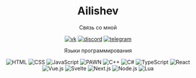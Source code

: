 <div id="header" align="center">
  <h1 align="center">Ailishev</h1>

</div>
<div id="links" align="center">
  <p>Связь со мной</p>
  <a href="https://vk.com/pasterbugtracker"><img src="https://img.shields.io/badge/%D0%92%D0%9A%D0%BE%D0%BD%D1%82%D0%B0%D0%BA%D1%82%D0%B5-4680C2?style=for-the-badge&logo=vk&logoColor=white" alt="vk" /></a>
  <a href=""><img src="https://img.shields.io/badge/Discord-7289DA?style=for-the-badge&logo=discord&logoColor=white" alt="discord" /></a>
  <a href="https://t.me/mystecode"><img src="https://img.shields.io/badge/Telegram-2CA5E0?style=for-the-badge&logo=telegram&logoColor=white" alt="telegram" /></a>
</div>
<div id="skills" align="center">
  <p>Языки программирования</p>
  <img src="https://img.shields.io/badge/HTML-239120?style=for-the-badge&logo=html5&logoColor=white" alt="HTML" />
  <img src="https://img.shields.io/badge/CSS-1572B6?style=for-the-badge&logo=css3&logoColor=white" alt="CSS" />
  <img src="https://img.shields.io/badge/JavaScript-F7DF1E?style=for-the-badge&logo=javascript&logoColor=black" alt="JavaScript" />
  <img src="https://img.shields.io/badge/PAWN-34FA34?style=for-the-badge&logo=PAWN&logoColor=white" alt="PAWN" />
  <img src="https://img.shields.io/badge/C++-00599C?style=for-the-badge&logo=cplusplus&logoColor=white" alt="C++" />
  <img src="https://img.shields.io/badge/C%23-239120?style=for-the-badge&logo=csharp&logoColor=white" alt="C#" />
  <img src="https://img.shields.io/badge/TypeScript-007ACC?style=for-the-badge&logo=typescript&logoColor=white" alt="TypeScript" />
  <img src="https://img.shields.io/badge/React-20232A?style=for-the-badge&logo=react&logoColor=61DAFB" alt="React" />
  <img src="https://img.shields.io/badge/Vue.js-35495E?style=for-the-badge&logo=vuedotjs&logoColor=4FC08D" alt="Vue.js" />
  <img src="https://img.shields.io/badge/Svelte-FF3E00?style=for-the-badge&logo=svelte&logoColor=white" alt="Svelte" />
  <img src="https://img.shields.io/badge/Next-black?style=for-the-badge&logo=nextdotjs&logoColor=white" alt="Next.js" />
  <img src="https://img.shields.io/badge/Node.js-43853D?style=for-the-badge&logo=nodedotjs&logoColor=white" alt="Node.js" />
  <img src="https://img.shields.io/badge/Lua-2C2D72?style=for-the-badge&logo=lua&logoColor=white" alt="Lua" />
</div>

